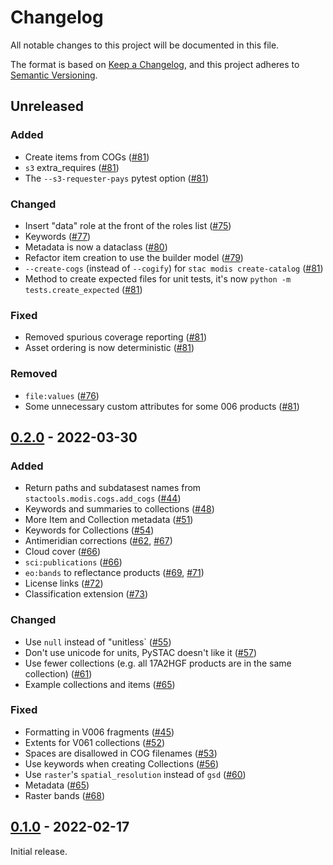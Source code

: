 # Changelog

All notable changes to this project will be documented in this file.

The format is based on [Keep a Changelog](https://keepachangelog.com/en/1.0.0/), and this project adheres to [Semantic Versioning](https://semver.org/spec/v2.0.0.html).

## Unreleased

### Added

- Create items from COGs ([#81](https://github.com/stactools-packages/modis/pull/81))
- `s3` extra_requires ([#81](https://github.com/stactools-packages/modis/pull/81))
- The `--s3-requester-pays` pytest option ([#81](https://github.com/stactools-packages/modis/pull/81))

### Changed

- Insert "data" role at the front of the roles list ([#75](https://github.com/stactools-packages/modis/pull/75))
- Keywords ([#77](https://github.com/stactools-packages/modis/pull/77))
- Metadata is now a dataclass ([#80](https://github.com/stactools-packages/modis/pull/80))
- Refactor item creation to use the builder model ([#79](https://github.com/stactools-packages/modis/pull/79))
- `--create-cogs` (instead of `--cogify`) for `stac modis create-catalog` ([#81](https://github.com/stactools-packages/modis/pull/81))
- Method to create expected files for unit tests, it's now `python -m tests.create_expected` ([#81](https://github.com/stactools-packages/modis/pull/81))

### Fixed

- Removed spurious coverage reporting ([#81](https://github.com/stactools-packages/modis/pull/81))
- Asset ordering is now deterministic ([#81](https://github.com/stactools-packages/modis/pull/81))

### Removed

- `file:values` ([#76](https://github.com/stactools-packages/modis/pull/76))
- Some unnecessary custom attributes for some 006 products ([#81](https://github.com/stactools-packages/modis/pull/81))

## [0.2.0] - 2022-03-30

### Added

- Return paths and subdatasest names from `stactools.modis.cogs.add_cogs` ([#44](https://github.com/stactools-packages/modis/pull/44))
- Keywords and summaries to collections ([#48](https://github.com/stactools-packages/modis/pull/48))
- More Item and Collection metadata ([#51](https://github.com/stactools-packages/modis/pull/51))
- Keywords for Collections ([#54](https://github.com/stactools-packages/modis/pull/54))
- Antimeridian corrections ([#62](https://github.com/stactools-packages/modis/pull/62), [#67](https://github.com/stactools-packages/modis/pull/67))
- Cloud cover ([#66](https://github.com/stactools-packages/modis/pull/66))
- `sci:publications` ([#66](https://github.com/stactools-packages/modis/pull/66))
- `eo:bands` to reflectance products ([#69](https://github.com/stactools-packages/modis/pull/69), [#71](https://github.com/stactools-packages/modis/pull/71))
- License links ([#72](https://github.com/stactools-packages/modis/pull/72))
- Classification extension ([#73](https://github.com/stactools-packages/modis/pull/73))

### Changed

- Use `null` instead of "unitless` ([#55](https://github.com/stactools-packages/modis/pull/55))
- Don't use unicode for units, PySTAC doesn't like it ([#57](https://github.com/stactools-packages/modis/pull/57))
- Use fewer collections (e.g. all 17A2HGF products are in the same collection) ([#61](https://github.com/stactools-packages/modis/pull/61))
- Example collections and items ([#65](https://github.com/stactools-packages/modis/pull/65))

### Fixed

- Formatting in V006 fragments ([#45](https://github.com/stactools-packages/modis/pull/45))
- Extents for V061 collections ([#52](https://github.com/stactools-packages/modis/pull/52))
- Spaces are disallowed in COG filenames ([#53](https://github.com/stactools-packages/modis/pull/53))
- Use keywords when creating Collections ([#56](https://github.com/stactools-packages/modis/pull/56))
- Use `raster`'s `spatial_resolution` instead of `gsd` ([#60](https://github.com/stactools-packages/modis/pull/60))
- Metadata ([#65](https://github.com/stactools-packages/modis/pull/65))
- Raster bands ([#68](https://github.com/stactools-packages/modis/pull/68))

## [0.1.0] - 2022-02-17

Initial release.

[Unreleased]: <http://github.com/stactools-packages/modis/compare/v0.2.0..main>
[0.2.0]: <http://github.com/stactools-packages/modis/compare/v0.1.0..v0.2.0>
[0.1.0]: <https://github.com/stactools-packages/modis/releases/tag/v0.1.0>
